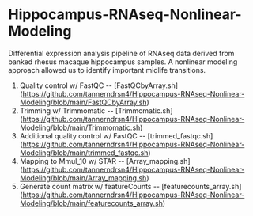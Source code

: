 # Hippocampus-RNAseq-Nonlinear-Modeling
Differential expression analysis pipeline of RNAseq data derived from banked rhesus macaque hippocampus samples. A nonlinear modeling approach allowed us to identify important midlife transitions. 

1. Quality control w/ FastQC -- [FastQCbyArray.sh] (https://github.com/tannerndrsn4/Hippocampus-RNAseq-Nonlinear-Modeling/blob/main/FastQCbyArray.sh)
2. Trimming w/ Trimmomatic -- [Trimmomatic.sh] (https://github.com/tannerndrsn4/Hippocampus-RNAseq-Nonlinear-Modeling/blob/main/Trimmomatic.sh)
3. Additional quality control w/ FastQC -- [trimmed_fastqc.sh] (https://github.com/tannerndrsn4/Hippocampus-RNAseq-Nonlinear-Modeling/blob/main/trimmed_fastqc.sh)
4. Mapping to Mmul_10 w/ STAR -- [Array_mapping.sh] (https://github.com/tannerndrsn4/Hippocampus-RNAseq-Nonlinear-Modeling/blob/main/Array_mapping.sh)
5. Generate count matrix w/ featureCounts -- [featurecounts_array.sh] (https://github.com/tannerndrsn4/Hippocampus-RNAseq-Nonlinear-Modeling/blob/main/featurecounts_array.sh)


